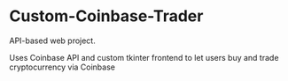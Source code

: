 # Custom-Coinbase-Trader
API-based web project.

Uses Coinbase API and custom tkinter frontend to let users buy and trade cryptocurrency via Coinbase

